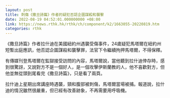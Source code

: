 ```yaml
---
layout: post
title: 刺傷《撒旦詩篇》作者的疑犯否認企圖謀殺和襲擊
date: 2022-08-19 04:52:01.000000000 +08:00
link: https://news.rthk.hk/rthk/ch/component/k2/1663055-20220819.htm
categories: rthk
---
```


《撒旦詩篇》作者拉什迪在美國紐約州遇襲受傷事件，24歲疑犯馬塔爾在紐約州短暫出庭應訊，他否認企圖謀殺和襲擊罪，法官下令繼續拘押馬塔爾，不得保釋。

有傳媒刊登馬塔爾在監獄接受訪問的內容，馬塔爾說，當他聽到拉什迪倖存時，感到很驚訝，又說對方不是一個好人，是一個攻擊伊斯蘭教的人，他不喜歡對方，但他並無從頭到尾看完《撒旦詩篇》，只是看了兩頁。

拉什迪上星期出席講座時遇襲，頸和腹部被刺傷，馬塔爾當場被捕。報道說，拉什迪的情況雖然很嚴重，但已經有改善跡象，不再需要用呼吸機。
